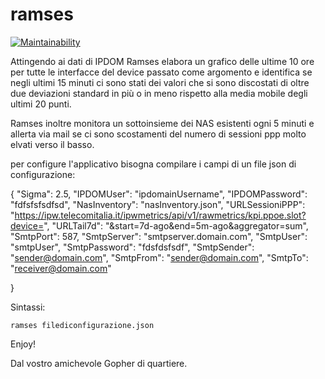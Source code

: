 # ramses


[![Maintainability](https://api.codeclimate.com/v1/badges/55cbc6bd7cdf6afd7c52/maintainability)](https://codeclimate.com/github/axamon/ramses/maintainability)


Attingendo ai dati di IPDOM Ramses elabora un grafico delle ultime 10 ore per tutte le interfacce del device passato come argomento e identifica se negli ultimi 15 minuti ci sono stati dei valori che si sono discostati di oltre due deviazioni standard in più o in meno rispetto alla media mobile degli ultimi 20 punti.

Ramses inoltre monitora un sottoinsieme dei NAS esistenti ogni 5 minuti e allerta via mail se ci 
sono scostamenti del numero di sessioni ppp molto elvati verso il basso.

per configure l'applicativo bisogna compilare i campi di un file json di configurazione:

{
    "Sigma": 2.5,
    "IPDOMUser": "ipdomainUsername",
    "IPDOMPassword": "fdfsfsfsdfsd",
    "NasInventory": "nasInventory.json",
    "URLSessioniPPP": "https://ipw.telecomitalia.it/ipwmetrics/api/v1/rawmetrics/kpi.ppoe.slot?device=",
    "URLTail7d": "&start=7d-ago&end=5m-ago&aggregator=sum",
    "SmtpPort": 587,
    "SmtpServer": "smtpserver.domain.com",
    "SmtpUser": "smtpUser",
    "SmtpPassword": "fdsfdsfsdf",
    "SmtpSender": "sender@domain.com",
    "SmtpFrom": "sender@domain.com",
    "SmtpTo": "receiver@domain.com"

}

Sintassi:

    ramses filediconfigurazione.json


Enjoy!  

Dal vostro amichevole Gopher di quartiere.


